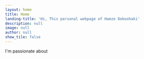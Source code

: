 ```yaml
---
layout: home
title: Home
landing-title: 'Hi, This personal webpage of Hamze Dokoohaki'
description: null
image: null
author: null
show_tile: false
---
```


I'm passionate about
